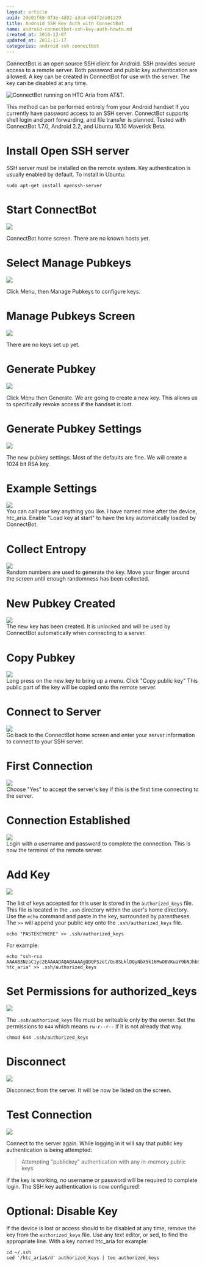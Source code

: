 ```yaml
--- 
layout: article
uuid: 20e01f68-0f3e-4d92-a3a4-e04f2ea01229
title: Android SSH Key Auth with ConnectBot
name: android-connectbot-ssh-key-auth-howto.md
created_at: 2010-12-07
updated_at: 2011-11-17
categories: android ssh connectbot
---
```


ConnectBot is an open source SSH client for Android. SSH provides secure access to a remote server. Both password and public key authentication are allowed.  A key can be created in ConnectBot for use with the server. The key can be disabled at any time.

<!--more-->

![ConnectBot running on HTC Aria from AT&T.](/images/android-connectbot-ssh-key-auth-howto/connectbot.htc.aria.300px.png)

This method can be performed entirely from your Android handset if you currently have password access to an SSH server. ConnectBot supports shell login and port forwarding, and file transfer is planned. Tested with ConnectBot 1.7.0, Android 2.2, and Ubuntu 10.10 Maverick Beta.


# Install Open SSH server
SSH server must be installed on the remote system. Key authentication is usually enabled by default. To install in Ubuntu:

    sudo apt-get install openssh-server

# Start ConnectBot
![](/images/android-connectbot-ssh-key-auth-howto/connectbot.home.png)

ConnectBot home screen. There are no known hosts yet.

# Select Manage Pubkeys
![](/images/android-connectbot-ssh-key-auth-howto/connectbot.home.menu.png)

Click Menu, then Manage Pubkeys to configure keys.

# Manage Pubkeys Screen
![](/images/android-connectbot-ssh-key-auth-howto/connectbot.pubkeys.png)

There are no keys set up yet.

# Generate Pubkey
![](/images/android-connectbot-ssh-key-auth-howto/connectbot.pubkey.generate.png)

Click Menu then Generate. We are going to create a new key. This allows us to specifically revoke access if the handset is lost.

# Generate Pubkey Settings
![](/images/android-connectbot-ssh-key-auth-howto/connectbot.pubkey.generate.settings.png)

The new pubkey settings. Most of the defaults are fine. We will create a 1024 bit RSA key. 

# Example Settings
![](/images/android-connectbot-ssh-key-auth-howto/connectbot.pubkey.generate.settings.example.png)  
You can call your key anything you like. I have named mine after the device, htc_aria. Enable "Load key at start" to have the key automatically loaded by ConnectBot.

# Collect Entropy
![](/images/android-connectbot-ssh-key-auth-howto/connectbot.pubkey.generate.entropy.png)  
Random numbers are used to generate the key. Move your finger around the screen until enough randomness has been collected.

# New Pubkey Created
![](/images/android-connectbot-ssh-key-auth-howto/connectbot.pubkey.example.png)  
The new key has been created. It is unlocked and will be used by ConnectBot automatically when connecting to a server.

# Copy Pubkey
![](/images/android-connectbot-ssh-key-auth-howto/connectbot.pubkey.details.png)  
Long press on the new key to bring up a menu. Click "Copy public key" This public part of the key will be copied onto the remote server. 

# Connect to Server
![](/images/android-connectbot-ssh-key-auth-howto/connectbot.connect.to.server.png)  
Go back to the ConnectBot home screen and enter your server information to connect to your SSH server.

# First Connection
![](/images/android-connectbot-ssh-key-auth-howto/connectbot.first.connect.png)  
Choose "Yes" to accept the server's key if this is the first time connecting to the server.

# Connection Established
![](/images/android-connectbot-ssh-key-auth-howto/connectbot.connected.png)  
Login with a username and password to complete the connection. This is now the terminal of the remote server.

# Add Key
![](/images/android-connectbot-ssh-key-auth-howto/connectbot.authorized.keys.append.png)

The list of keys accepted for this user is stored in the `authorized_keys` file. This file is located in the `.ssh` directory within the user's home directory. Use the `echo` command and paste in the key, surrounded by parentheses. The `>>` will append your public key onto the `.ssh/authorized_keys` file.

    echo "PASTEKEYHERE" >> .ssh/authorized_keys

For example:

    echo "ssh-rsa AAAAB3NzaC1yc2EAAAADAQABAAAAgQDQFSzet/Qu8SLklDQyNbX5k16MwOBVKuaY9bNJhb99BkIRIVbNpr61eHUG3gP6haNC6qreTbpHscq4AQV21gLvCgVmHsTci0QAK44weFyDzVwIBFH9uUN+f/k2NTY9zV8FaBqK9CW8hS2f50EB38mGYvE7/0/S1u7/jtxnKqwAgw== htc_aria" >> .ssh/authorized_keys

# Set Permissions for authorized_keys
![](/images/android-connectbot-ssh-key-auth-howto/connectbot.authorized.keys.chmod.png)

The `.ssh/authorized_keys` file must be writeable only by the owner. Set the permissions to `644` which means `rw-r--r--` if it is not already that way.

    chmod 644 .ssh/authorized_keys

# Disconnect
![](/images/android-connectbot-ssh-key-auth-howto/connectbot.disconnect.png)

Disconnect from the server. It will be now be listed on the screen.

# Test Connection
![](/images/android-connectbot-ssh-key-auth-howto/connectbot.pubkey.test.png)

Connect to the server again. While logging in it will say that public key authentication is being attempted:

> Attempting "publickey" authentication with any in-memory public keys

If the key is working, no username or password will be required to complete login. The SSH key authentication is now configured!



# Optional: Disable Key
If the device is lost or access should to be disabled at any time, remove the key from the `authorized_keys` file. Use any text editor, or sed, to find the appropriate line. With a key named htc_aria for example:

    cd ~/.ssh
    sed '/htc_aria$/d' authorized_keys | tee authorized_keys

